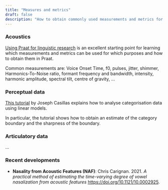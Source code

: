 ```yaml
---
title: "Measures and metrics"
draft: false
description: "How to obtain commonly used measurements and metrics for linguistic data"
---
```


### Acoustics

[Using Praat for linguistic research](https://github.com/stylerw/usingpraat) is an excellent starting point for learning which measurements and metrics can be used for which purposes and how to obtain them in Praat.

Common measurements are: Voice Onset Time, f0, pulses, jitter, shimmer, Harmonics-To-Noise ratio, formant frequency and bandwidth, intensity, harmonic amplitude, spectral tilt, centre of gravity, ...

### Perceptual data

[This tutorial](https://www.jvcasillas.com/posts/2021-05-15_logistic_regression_and_phonemic_boundaries/) by Joseph Casillas explains how to analyse categorisation data using linear models.

In particular, the tutorial shows how to obtain an estimate of the category boundary and the sharpness of the boundary.

### Articulatory data

... 

### Recent developments

- **Nasality from Acoustic Features (NAF)**: Chris Carignan. 2021. *A practical method of estimating the time-varying degree of vowel nasalization from acoustic features* <https://doi.org/10.1121/10.0002925>.
